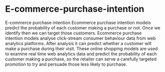 # E-commerce-purchase-intention
E-commerce purchase intention
Ecommerce purchase intention models predict the probability of each customer making a purchase or not.
Once we identify then we can target those customers.
Ecommerce purchase intention models analyse click-stream consumer behaviour data from web analytics platforms.
After analysis it can predict whether a customer will make a purchase during their visit.
These online shopping models are used to examine real time web analytics data and predict the probability of each customer making a purchase, so the retailer can serve a carefully targeted promotion to try and persuade those less likely to purchase.



